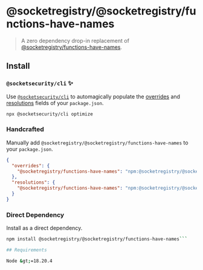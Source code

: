 # @socketregistry/@socketregistry/functions-have-names

> A zero dependency drop-in replacement of
> [@socketregistry/functions-have-names](https://www.npmjs.com/package/@socketregistry/functions-have-names).

## Install

### `@socketsecurity/cli` :sparkles:

Use [`@socketsecurity/cli`](https://www.npmjs.com/package/@socketsecurity/cli)
to automagically populate the
[overrides](https://docs.npmjs.com/cli/v9/configuring-npm/package-json#overrides)
and [resolutions](https://yarnpkg.com/configuration/manifest#resolutions) fields
of your `package.json`.

```sh
npx @socketsecurity/cli optimize
```

### Handcrafted

Manually add `@socketregistry/@socketregistry/functions-have-names` to your
`package.json`.

```json
{
  "overrides": {
    "@socketregistry/functions-have-names": "npm:@socketregistry/@socketregistry/functions-have-names@^1"
  },
  "resolutions": {
    "@socketregistry/functions-have-names": "npm:@socketregistry/@socketregistry/functions-have-names@^1"
  }
}
```

### Direct Dependency

Install as a direct dependency.

````sh
npm install @socketregistry/@socketregistry/functions-have-names```

## Requirements

Node &gt;=18.20.4
````
